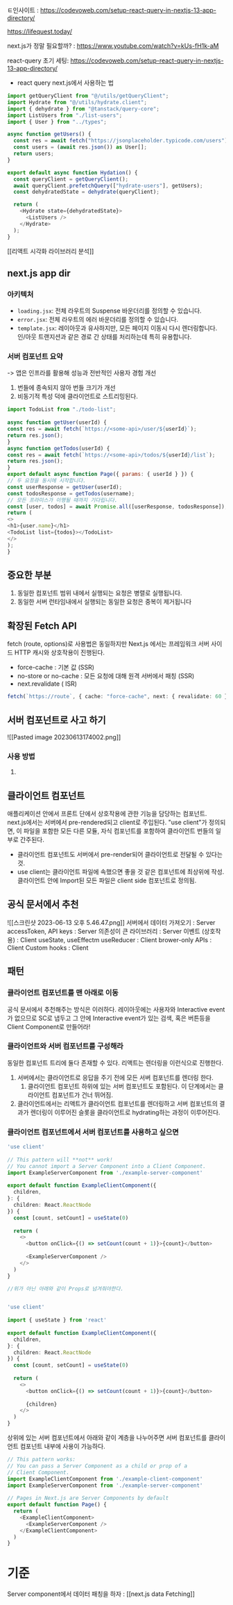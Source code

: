 ㅌ인사이트 : https://codevoweb.com/setup-react-query-in-nextjs-13-app-directory/

https://lifequest.today/

next.js가 정말 필요할까? : https://www.youtube.com/watch?v=kUs-fH1k-aM

react-query 초기 세팅: https://codevoweb.com/setup-react-query-in-nextjs-13-app-directory/

- react query next.js에서 사용하는 법 
```ts
import getQueryClient from "@/utils/getQueryClient";
import Hydrate from "@/utils/hydrate.client";
import { dehydrate } from "@tanstack/query-core";
import ListUsers from "./list-users";
import { User } from "../types";

async function getUsers() {
  const res = await fetch("https://jsonplaceholder.typicode.com/users");
  const users = (await res.json()) as User[];
  return users;
}

export default async function Hydation() {
  const queryClient = getQueryClient();
  await queryClient.prefetchQuery(["hydrate-users"], getUsers);
  const dehydratedState = dehydrate(queryClient);

  return (
    <Hydrate state={dehydratedState}>
      <ListUsers />
    </Hydrate>
  );
}
```


[[리액트 시각화 라이브러리 분석]]

## next.js app dir
### 아키텍처
-   `loading.jsx`: 전체 라우트의 Suspense 바운더리를 정의할 수 있습니다.
-   `error.jsx`: 전체 라우트의 에러 바운더리를 정의할 수 있습니다.
-   `template.jsx`: 레이아웃과 유사하지만, 모든 페이지 이동시 다시 렌더링합니다. 인/아웃 트랜지션과 같은 경로 간 상태를 처리하는데 특히 유용합니다.

### 서버 컴포넌트 요약
-> 앱은 인프라를 활용해 성능과 전반적인 사용자 경험 개선 
1. 번들에 종속되지 않아 번들 크기가 개선 
2. 비동기적 특성 덕에 클라이언트로 스트리밍된다. 

```js
import TodoList from "./todo-list";  
  
async function getUser(userId) {  
const res = await fetch(`https://<some-api>/user/${userId}`);  
return res.json();  
}  
async function getTodos(userId) {  
const res = await fetch(`https://<some-api>/todos/${userId}/list`);  
return res.json();  
}  
export default async function Page({ params: { userId } }) {  
// 두 요청을 동시에 시작합니다.  
const userResponse = getUser(userId);  
const todosResponse = getTodos(username);  
// 모든 프라미스가 이행될 때까지 기다립니다.  
const [user, todos] = await Promise.all([userResponse, todosResponse]);  
return (  
<>  
<h1>{user.name}</h1>  
<TodoList list={todos}></TodoList>  
</>  
);  
}
```


## 중요한 부분
1. 동일한 컴포넌트 범위 내에서 실행되는 요청은 병렬로 실행됩니다.
2. 동일한 서버 런타임내에서 실행되는 동일한 요청은 중복이 제거됩니다


## 확장된 Fetch API 
fetch (route, options)로 사용법은 동일하지만 Next.js 에서는 프레임워크 서버 사이드 HTTP 캐시와 상호작용이 진행된다.

- force-cache : 기본 값 (SSR)
- no-store or no-cache : 모든 요청에 대해 원격 서버에서 패칭 (SSR)
- next.revalidate ( ISR)
```ts
fetch(`https://route`, { cache: "force-cache", next: { revalidate: 60 } });
```


## 서버 컴포넌트로 사고 하기 
![[Pasted image 20230613174002.png]]

### 사용 방법
1. 

## 클라이언트 컴포넌트 
애플리케이션 안에서 프론트 단에서 상호작용에 관한 기능을 담당하는 컴포넌트. next.js에서는 서버에서 pre-rendered되고 client로 주입된다. 
"use client"가 정의되면, 이 파일을 포함한 모든 다른 모듈, 자식 컴포넌트를 포함하여 클라이언트 번들의 일부로 간주된다.

- 클라이언트 컴포넌트도 서버에서 pre-render되어 클라이언트로 전달될 수 있다는 것.
- use client는 클라이언트 파일에 속했으면 좋을 것 같은 컴포넌트에 최상위에 작성. 클라이언트 안에 Import된 모든 파일은 client side 컴포넌트로 정의됨.

## 공식 문서에서 추천 
![[스크린샷 2023-06-13 오후 5.46.47.png]]
서버에서 데이터 가져오기  : Server
accessToken, API keys : Server
의존성이 큰 라이브러리 : Server
이벤트 (상호작용) : Client
useState, useEffectm useReducer : Client
brower-only APIs : Client
Custom hooks : Client

## 패턴 
### 클라이언트 컴포넌트를 맨 아래로 이동 
공식 문서에서 추천해주는 방식은 이러하다. 레이아웃에는 사용자와 Interactive event가 없으므로 SC로 냅두고 그 안에 Interactive event가 있는 검색, 혹은 버튼등을 Client Component로 만들어라! 

### 클라이언트와 서버 컴포넌트를 구성해라 
동일한 컴포넌트 트리에 둘다 존재할 수 있다. 리액트는 렌더링을 이런식으로 진행한다.
1. 서버에서는 클라이언트로 응답을 주기 전에 모든 서버 컴포넌트를 렌더링 한다. 
	1. 클라이언트 컴포넌트 하위에 있는 서버 컴포넌트도 포함된다. 이 단계에서는 클라이언트 컴포넌트가 건너 뛰어짐.
2. 클라이언트에서는 리액트가 클라이언트 컴포넌트를 렌더링하고 서버 컴포넌트의 결과가 렌더링이 이루어진 슬롯을 클라이언트로 hydrating하는 과정이 이루어진다. 

### 클라이언트 컴포넌트에서 서버 컴포넌트를 사용하고 싶으면 
```ts
'use client'
 
// This pattern will **not** work!
// You cannot import a Server Component into a Client Component.
import ExampleServerComponent from './example-server-component'
 
export default function ExampleClientComponent({
  children,
}: {
  children: React.ReactNode
}) {
  const [count, setCount] = useState(0)
 
  return (
    <>
      <button onClick={() => setCount(count + 1)}>{count}</button>
 
      <ExampleServerComponent />
    </>
  )
}

//위가 아닌 아래와 같이 Props로 넘겨줘야한다. 


'use client'
 
import { useState } from 'react'
 
export default function ExampleClientComponent({
  children,
}: {
  children: React.ReactNode
}) {
  const [count, setCount] = useState(0)
 
  return (
    <>
      <button onClick={() => setCount(count + 1)}>{count}</button>
 
      {children}
    </>
  )
}
```

상위에 있는 서버 컴포넌트에서 아래와 같이 계층을 나누어주면 서버 컴포넌트를 클라이언트 컴포넌트 내부에 사용이 가능하다.
```ts
// This pattern works:
// You can pass a Server Component as a child or prop of a
// Client Component.
import ExampleClientComponent from './example-client-component'
import ExampleServerComponent from './example-server-component'
 
// Pages in Next.js are Server Components by default
export default function Page() {
  return (
    <ExampleClientComponent>
      <ExampleServerComponent />
    </ExampleClientComponent>
  )
}
```


# 기준
Server component에서 데이터 패칭을 하자 : [[next.js data Fetching]]



